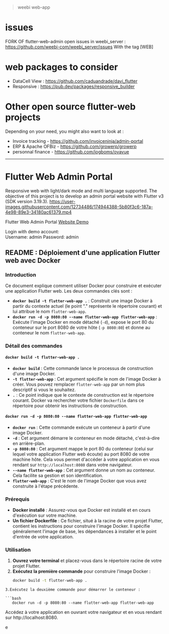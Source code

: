 > weebi web-app

# issues
FORK OF flutter-web-admin
open issues in weebi_server : https://github.com/weebi-com/weebi_server/issues
With the tag [WEB]

# web packages to consider

- DataCell View : https://github.com/caduandrade/davi_flutter
- Responsive : https://pub.dev/packages/responsive_builder

# Other open source flutter-web projects 

Depending on your need, you might also want to look at : 

- Invoice tracking - https://github.com/invoiceninja/admin-portal
- ERP & Apache OFBiz - https://github.com/growerp/growerp
- personnal finance - https://github.com/jogboms/ovavue

****

# Flutter Web Admin Portal

Responsive web with light/dark mode and multi language supported. The objective of this project is to develop an admin portal website with Flutter v3 (SDK version 3.19.3).
https://user-images.githubusercontent.com/12734486/174944388-5b80f3c6-187a-4e98-89e3-34180ac61379.mp4

Flutter Web Admin Portal [Website Demo](https://kcflutterwebadmin.surge.sh)

Login with demo account:\
Username: admin
Password: admin


## README : Déploiement d'une application Flutter web avec Docker

### Introduction

Ce document explique comment utiliser Docker pour construire et exécuter une application Flutter web. Les deux commandes clés sont :

* **`docker build -t flutter-web-app .`** : Construit une image Docker à partir du contexte actuel (le point "." représente le répertoire courant) et lui attribue le nom `flutter-web-app`.
* **`docker run -d -p 8080:80 --name flutter-web-app flutter-web-app`** : Exécute l'image Docker en mode détaché (`-d`), expose le port 80 du conteneur sur le port 8080 de votre hôte (`-p 8080:80`) et donne au conteneur le nom `flutter-web-app`.

### Détail des commandes

#### `docker build -t flutter-web-app .`

* **`docker build`** : Cette commande lance le processus de construction d'une image Docker.
* **`-t flutter-web-app`** : Cet argument spécifie le nom de l'image Docker à créer. Vous pouvez remplacer `flutter-web-app` par un nom plus descriptif si vous le souhaitez.
* **`.`** : Ce point indique que le contexte de construction est le répertoire courant. Docker va rechercher votre fichier `Dockerfile` dans ce répertoire pour obtenir les instructions de construction.

#### `docker run -d -p 8080:80 --name flutter-web-app flutter-web-app`

* **`docker run`** : Cette commande exécute un conteneur à partir d'une image Docker.
* **`-d`** : Cet argument démarre le conteneur en mode détaché, c'est-à-dire en arrière-plan.
* **`-p 8080:80`** : Cet argument mappe le port 80 du conteneur (celui sur lequel votre application Flutter web écoute) au port 8080 de votre machine hôte. Cela vous permet d'accéder à votre application en vous rendant sur `http://localhost:8080` dans votre navigateur.
* **`--name flutter-web-app`** : Cet argument donne un nom au conteneur. Cela facilite sa gestion et son identification.
* **`flutter-web-app`** : C'est le nom de l'image Docker que vous avez construite à l'étape précédente.

### Prérequis

* **Docker installé** : Assurez-vous que Docker est installé et en cours d'exécution sur votre machine.
* **Un fichier Dockerfile** : Ce fichier, situé à la racine de votre projet Flutter, contient les instructions pour construire l'image Docker. Il spécifie généralement l'image de base, les dépendances à installer et le point d'entrée de votre application.

### Utilisation

1. **Ouvrez votre terminal** et placez-vous dans le répertoire racine de votre projet Flutter.
2. **Exécutez la première commande** pour construire l'image Docker :
   ```bash
   docker build -t flutter-web-app .
```
3.Exécutez la deuxième commande pour démarrer le conteneur :

```bash
   docker run -d -p 8080:80 --name flutter-web-app flutter-web-app
   ```
Accédez à votre application en ouvrant votre navigateur et en vous rendant sur http://localhost:8080.

e